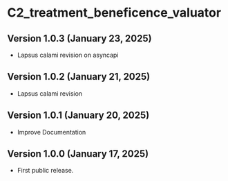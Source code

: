 # C2_treatment_beneficence_valuator

## Version 1.0.3 (January 23, 2025)

 - Lapsus calami revision on asyncapi


## Version 1.0.2 (January 21, 2025)

 - Lapsus calami revision


## Version 1.0.1 (January 20, 2025)

 - Improve Documentation


## Version 1.0.0 (January 17, 2025)

 - First public release.